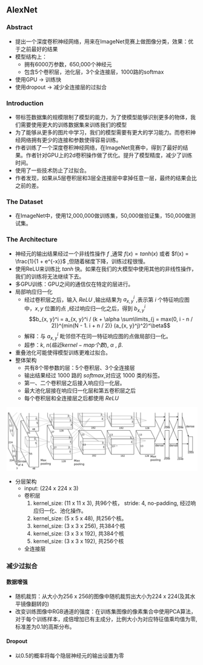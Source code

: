 ## AlexNet

### Abstract
* 提出一个深度卷积神经网络，用来在ImageNet竞赛上做图像分类，效果：优于之前最好的结果
* 模型结构上：
    * 拥有6000万参数，650,000个神经元
    * 包含5个卷积层，池化层，3个全连接层，1000路的softmax
* 使用GPU -> 训练快
* 使用dropout -> 减少全连接层的过拟合

### Introduction
* 带标签数据集的规模限制了模型的能力，为了使模型能够识别更多的物体，我们需要使用更大的训练数据集来训练我们的模型
* 为了能够从更多的图片中学习，我们的模型需要有更大的学习能力。而卷积神经网络拥有更少的连接和参数使得容易训练。
* 作者训练了一个深度卷积神经网络，在ImageNet竞赛中，得到了最好的结果。作者针对GPU上的2d卷积操作做了优化。提升了模型精度，减少了训练时间。
* 使用了一些技术防止了过拟合。
* 作者发现，如果从5层卷积层和3层全连接层中拿掉任意一层，最终的结果会比之前的差。

### The Dataset
* 在ImageNet中，使用12,000,000做训练集，50,000做验证集，150,000做测试集。

### The Architecture
* 神经元的输出结果经过一个非线性操作 $f$ ,通常 $f(x) = tanh(x)$ 或者 $f(x) = \frac{1}{1 + e^{-x}}$ ,但随着梯度下降，训练过程很慢。
* 使用ReLU来训练比 $tanh$ 快。如果在我们的大模型中使用其他的非线性操作，我们的训练将无法继续下去。
* 多GPU训练：GPU之间的通信仅在特定的层进行。
* 局部响应归一化
    * 经过卷积层之后，输入 $ReLU$ ,输出结果为 $a_{x, y}^i$ ,表示第 $i$ 个特征响应图中，${x, y}$ 位置的点 ,经过响应归一化之后，得到 $b_{x, y}^i$
    $$b_{x, y}^i = a_{x, y}^i / (k + \alpha \sum\limits_{j = max(0, i - n / 2)}^{min(N - 1. i + n / 2)} (a_{x, y}^j)^2)^\beta$$
    * 解释：与 $a_{x, y}^i$ 毗邻但不在同一特征响应图的点做局部归一化。
    * 超参：$k$, $n(临近kernel-map个数)$, $\alpha$ , $\beta$.
* 重叠池化可能使得模型训练更难过拟合。
* 整体架构
    * 共有8个带参数的层：5个卷积层、3个全连接层
    * 输出结果经过 $1000$ 路的 $softmax$,对应这 $1000$ 类的标签。
    * 第一、二个卷积层之后接入响应归一化层。
    * 最大池化层接在响应归一化层和第五卷积层之后
    * 每个卷积层和全连接层之后都使用 $ReLU$

![网络结构](../imgs/alexnet.jpg)

* 分层架构
    * input: (224 x 224 x 3)
    * 卷积层
        1. kernel_size: (11 x 11 x 3), 共96个核， stride: 4, no-padding, 经过响应归一化、池化操作。
        2. kernel_size: (5 x 5 x 48), 共256个核。
        3. kernel_size: (3 x 3 x 256), 共384个核
        4. kernel_size: (3 x 3 x 192), 共384个核
        5. kernel_size: (3 x 3 x 192), 共256个核
    * 全连接层
        

### 减少过拟合

#### 数据增强
* 随机裁剪：从大小为256 x 256的图像中随机裁剪出大小为224 x 224(及其水平镜像翻转的)
* 改变训练图像中RGB通道的强度：在训练集图像的像素集合中使用PCA算法，对于每个训练样本，成倍增加已有主成分，比例大小为对应特征值乘均值为零,标准差为0.1的高斯分布。

#### Dropout
* 以0.5的概率将每个隐层神经元的输出设置为零

